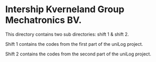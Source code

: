 # Intership Kverneland Group Mechatronics BV.

This directory contains two sub directories: shift 1 & shift 2.

Shift 1 contains the codes from the first part of the uniLog project.

Shift 2 contains the codes from the second part of the uniLog project.

